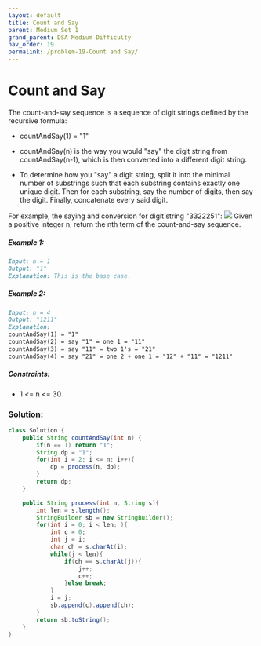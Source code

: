 ```yaml
---
layout: default
title: Count and Say
parent: Medium Set 1
grand_parent: DSA Medium Difficulty
nav_order: 19
permalink: /problem-19-Count and Say/
---
```

# Count and Say
The count-and-say sequence is a sequence of digit strings defined by the recursive formula:

* countAndSay(1) = "1"
* countAndSay(n) is the way you would "say" the digit string from countAndSay(n-1), which is then converted into a different digit string.

* To determine how you "say" a digit string, split it into the minimal number of substrings such that each substring contains exactly one unique digit. Then for each substring, say the number of digits, then say the digit. Finally, concatenate every said digit.

For example, the saying and conversion for digit string "3322251":
![](../../assets/images/ds/countandsay.jpeg)
Given a positive integer n, return the nth term of the count-and-say sequence.


##### Example 1:
```markdown
Input: n = 1
Output: "1"
Explanation: This is the base case.
```
##### Example 2:
```markdown
Input: n = 4
Output: "1211"
Explanation:
countAndSay(1) = "1"
countAndSay(2) = say "1" = one 1 = "11"
countAndSay(3) = say "11" = two 1's = "21"
countAndSay(4) = say "21" = one 2 + one 1 = "12" + "11" = "1211"
```
##### Constraints:
* 1 <= n <= 30

### Solution: 
```java
class Solution {
    public String countAndSay(int n) {
        if(n == 1) return "1";
        String dp = "1";
        for(int i = 2; i <= n; i++){
            dp = process(n, dp);
        }
        return dp;
    }

    public String process(int n, String s){
        int len = s.length();
        StringBuilder sb = new StringBuilder();
        for(int i = 0; i < len; ){
            int c = 0;
            int j = i;
            char ch = s.charAt(i);
            while(j < len){
                if(ch == s.charAt(j)){
                    j++;
                    c++;
                }else break;
            }
            i = j;
            sb.append(c).append(ch);
        }
        return sb.toString();
    }
}
```